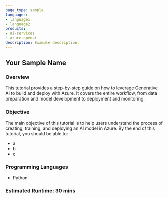 ```YAML
---
page_type: sample
languages:
- language1
- language2
products:
- ai-services
- azure-openai
description: Example description.
---
```

## Your Sample Name

### Overview

This tutorial provides a step-by-step guide on how to leverage Generative AI to build and deploy with Azure. It covers the entire workflow, from data preparation and model development to deployment and monitoring.

### Objective

The main objective of this tutorial is to help users understand the process of creating, training, and deploying an AI model in Azure. By the end of this tutorial, you should be able to:

 - a
 - b
 - c

### Programming Languages
 - Python

### Estimated Runtime: 30 mins